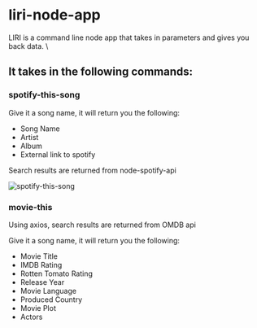 # liri-node-app

LIRI is a command line node app that takes in parameters and gives you back data. \

## It takes in the following commands: ##

### spotify-this-song ###

Give it a song name, it will return you the following:
* Song Name
* Artist
* Album
* External link to spotify

Search results are returned from node-spotify-api

![spotify-this-song](https://user-images.githubusercontent.com/52692899/67827748-2a179780-fa8e-11e9-9eb9-20834cd765de.gif)


### movie-this ###

Using axios, search results are returned from OMDB api

Give it a song name, it will return you the following:

* Movie Title
* IMDB Rating
* Rotten Tomato Rating
* Release Year
* Movie Language
* Produced Country
* Movie Plot
* Actors

